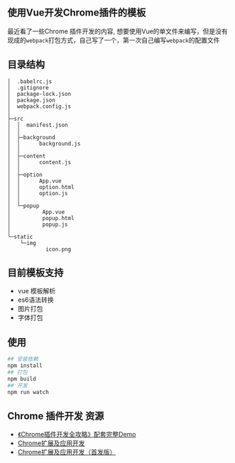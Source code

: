## 使用Vue开发Chrome插件的模板

最近看了一些Chrome 插件开发的内容, 想要使用Vue的单文件来编写，但是没有现成的`webpack`打包方式，自己写了一个，第一次自己编写`webpack`的配置文件
## 目录结构
```
│  .babelrc.js
│  .gitignore
│  package-lock.json
│  package.json
│  webpack.config.js
│  
├─src
│  │  manifest.json
│  │  
│  ├─background
│  │      background.js
│  │      
│  ├─content
│  │      content.js
│  │      
│  ├─option
│  │      App.vue
│  │      option.html
│  │      option.js
│  │      
│  └─popup
│          App.vue
│          popup.html
│          popup.js
│          
└─static
    └─img
            icon.png
```
## 目前模板支持

* vue 模板解析
* es6语法转换
* 图片打包
* 字体打包

## 使用

```bash
## 安装依赖
npm install 
## 打包
npm build
## 开发
npm run watch
```

## Chrome 插件开发 资源

* [《Chrome插件开发全攻略》配套完整Demo](https://github.com/sxei/chrome-plugin-demo)
* [Chrome扩展及应用开发](https://github.com/Sneezry/chrome_extensions_and_apps_programming)
* [Chrome扩展及应用开发（首发版）](http://www.ituring.com.cn/book/1421?utm_source=tuicool)